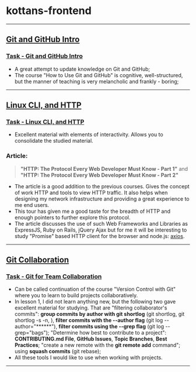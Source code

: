 # kottans-frontend
---------------------
## [Git and GitHub Intro](https://github.com/kottans/frontend/blob/master/tasks/git-intro.md)
###  [Task - Git and GitHub Intro](https://github.com/AlexPoliakov/kottans-frontend/blob/develop/task_0/task_0.md)
- A great attempt to update knowledge on Git and GitHub;
- The course "How to Use Git and GitHub" is cognitive, well-structured, but the manner of teaching is very melancholic and frankly - boring;
---------------------
## [Linux CLI, and HTTP](https://github.com/kottans/frontend/blob/master/tasks/linux-cli-http.md)
### [Task - Linux CLI, and HTTP](https://github.com/AlexPoliakov/kottans-frontend/blob/master/task_linux_cli/task_linux_cli.md)
- Excellent material with elements of interactivity. Allows you to consolidate the studied material.

### Article:
>__"HTTP: The Protocol Every Web Developer Must Know - Part 1"__
    and
>__"HTTP: The Protocol Every Web Developer Must Know - Part 2"__

- The article is a good addition to the previous courses. Gives the concept of work HTTP  and tools to view HTTP traffic.
 It also helps when designing my network infrastructure and providing a great experience to me end users.
- This tour has given me a good taste for the breadth of HTTP and enough pointers to further explore this protocol.
- The article discusses the use of such Web Frameworks and Libraries as ExpressJS, Ruby on Rails, jQuery Ajax but for me it will
be interesting to study "Promise" based HTTP client for the browser and node.js: [axios](https://github.com/axios/axios).
---------------------
## [Git Collaboration](https://github.com/kottans/frontend/blob/master/tasks/git-collaboration.md)
### [Task - Git for Team Collaboration]()

- Can be called continuation of the course "Version Control with Git" where you to learn to build projects collaboratively.
- In lesson 1, I did not learn anything new, but the following two gave excellent material for studying. That are "filtering collaborator's commits": __group commits by author with git shortlog__ (git shortlog, git shortlog -s -n, ), __filter commits with the --author flag__ (git log --author="******"), __filter commits using the --grep flag__ (git log --grep="bags"); "Determine how best to contribute to a project": __CONTRIBUTING.md File__, __GitHub Issues__, __Topic Branches__, __Best Practices__; "create a new remote with the __git remote add__ command"; using __squash commits__ (git rebase);
- All these tools I would like to use when working with projects.
---------------------